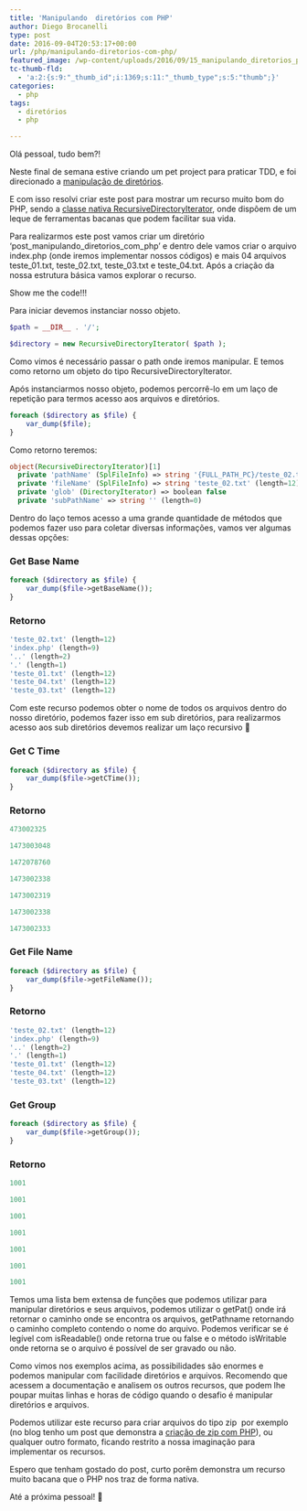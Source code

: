 ```yaml
---
title: 'Manipulando  diretórios com PHP'
author: Diego Brocanelli
type: post
date: 2016-09-04T20:53:17+00:00
url: /php/manipulando-diretorios-com-php/
featured_image: /wp-content/uploads/2016/09/15_manipulando_diretorios_php.png
tc-thumb-fld:
  - 'a:2:{s:9:"_thumb_id";i:1369;s:11:"_thumb_type";s:5:"thumb";}'
categories:
  - php
tags:
  - diretórios
  - php

---
```


Olá pessoal, tudo bem?!

Neste final de semana estive criando um pet project para praticar TDD, e foi direcionado a [manipulação de diretórios](https://github.com/Diego-Brocanelli/FileSystem).

E com isso resolvi criar este post para mostrar um recurso muito bom do PHP, sendo a [classe nativa RecursiveDirectoryIterator](http://php.net/manual/pt_BR/class.recursivedirectoryiterator.php), onde dispõem de um leque de ferramentas bacanas que podem facilitar sua vida.

Para realizarmos este post vamos criar um diretório &#8216;post_manipulando_diretorios_com_php&#8217; e dentro dele vamos criar o arquivo index.php (onde iremos implementar nossos códigos) e mais 04 arquivos teste_01.txt, teste_02.txt, teste_03.txt e teste_04.txt. Após a criação da nossa estrutura básica vamos explorar o recurso.

Show me the code!!!

Para iniciar devemos instanciar nosso objeto.

```php
$path = __DIR__ . '/';

$directory = new RecursiveDirectoryIterator( $path );
```

Como vimos é necessário passar o path onde iremos manipular. E temos como retorno um objeto do tipo RecursiveDirectoryIterator.

Após instanciarmos nosso objeto, podemos percorrê-lo em um laço de repetição para termos acesso aos arquivos e diretórios.

```php
foreach ($directory as $file) {
    var_dump($file);
}
```

Como retorno teremos:

```php
object(RecursiveDirectoryIterator)[1]
  private 'pathName' (SplFileInfo) => string '{FULL_PATH_PC}/teste_02.txt' (length=27)
  private 'fileName' (SplFileInfo) => string 'teste_02.txt' (length=12)
  private 'glob' (DirectoryIterator) => boolean false
  private 'subPathName' => string '' (length=0)
```

Dentro do laço temos acesso a uma grande quantidade de métodos que podemos fazer uso para coletar diversas informações, vamos ver algumas dessas opções:


### Get Base Name

```php
foreach ($directory as $file) {
    var_dump($file->getBaseName());
}
```

### Retorno

```php
'teste_02.txt' (length=12)
'index.php' (length=9)
'..' (length=2)
'.' (length=1)
'teste_01.txt' (length=12)
'teste_04.txt' (length=12)
'teste_03.txt' (length=12)
```

Com este recurso podemos obter o nome de todos os arquivos dentro do nosso diretório, podemos fazer isso em sub diretórios, para realizarmos acesso aos sub diretórios devemos realizar um laço recursivo 🙂


### Get C Time

```php
foreach ($directory as $file) {
    var_dump($file->getCTime());
}
```

### Retorno

```php
473002325

1473003048

1472078760

1473002338

1473002319

1473002338

1473002333
```

### Get File Name

```php
foreach ($directory as $file) {
    var_dump($file->getFileName());
}
```

### Retorno

```php
'teste_02.txt' (length=12)
'index.php' (length=9)
'..' (length=2)
'.' (length=1)
'teste_01.txt' (length=12)
'teste_04.txt' (length=12)
'teste_03.txt' (length=12)
```

### Get Group

```php
foreach ($directory as $file) {
    var_dump($file->getGroup());
}
```

### Retorno

```php
1001

1001

1001

1001

1001

1001

1001
```

Temos uma lista bem extensa de funções que podemos utilizar para manipular diretórios e seus arquivos, podemos utilizar o getPat() onde irá retornar o caminho onde se encontra os arquivos, getPathname retornando o caminho completo contendo o nome do arquivo. Podemos verificar se é legível com isReadable() onde retorna true ou false e o método isWritable onde retorna se o arquivo é possível de ser gravado ou não.

Como vimos nos exemplos acima, as possibilidades são enormes e podemos manipular com facilidade diretórios e arquivos. Recomendo que acessem a documentação e analisem os outros recursos, que podem lhe poupar muitas linhas e horas de código quando o desafio é manipular diretórios e arquivos.

Podemos utilizar este recurso para criar arquivos do tipo zip  por exemplo (no blog tenho um post que demonstra a [criação de zip com PHP](http://www.diegobrocanelli.com.br/php/criando-e-baixando-arquivos-zip-com-php/)), ou qualquer outro formato, ficando restrito a nossa imaginação para implementar os recursos.

Espero que tenham gostado do post, curto porêm demonstra um recurso muito bacana que o PHP nos traz de forma nativa.

Até a próxima pessoal! 🙂
